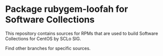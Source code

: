 # Package rubygem-loofah for Software Collections

This repository contains sources for RPMs that are used
to build Software Collections for CentOS by SCLo SIG.

Find other branches for specific sources.
